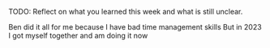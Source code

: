 TODO: Reflect on what you learned this week and what is still unclear.

Ben did it all for me because I have bad time management skills
But in 2023 I got myself together and am doing it now
